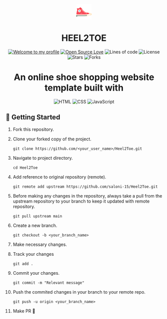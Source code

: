 <div align="center">
<img src="images/logo.ico" widht=50px height=50px />
</div>
<h1 align="center"> HEEL2TOE </h1> 

<div align="center">

[![Welcome to my profile](https://img.shields.io/badge/Hello,Programmer!-Welcome-blue.svg?style=flat&logo=github)](https://github.com/saloni-15)
[![Open Source Love](https://badges.frapsoft.com/os/v2/open-source.svg?v=103)](https://github.com/saloni-15/Heel2Toe)
![Lines of code](https://img.shields.io/tokei/lines/github/saloni-15/Heel2Toe?color=red&label=Lines%20of%20Code)
![License](https://img.shields.io/badge/License-MIT-red.svg)
![Stars](https://img.shields.io/github/stars/saloni-15/Heel2Toe?style=flat&logo=github)
![Forks](https://img.shields.io/github/forks/saloni-15/Heel2Toe?style=flat&logo=github)
</div>

<h1 align="center">An online shoe shopping website template built with </h3>
<div align="center"> 

![HTML](https://img.shields.io/badge/-HTML-040E2C?style=for-the-badge&logo=HTML5)
![CSS](https://img.shields.io/badge/-CSS-040E2C?style=for-the-badge&logo=CSS3&logoColor=1572B6)
![JavaScript](https://img.shields.io/badge/-JavaScript-040E2C?style=for-the-badge&logo=javascript) 

</div>

## 🎉 Getting Started
1. Fork this repository.

2. Clone your forked copy of the project.
   ```
   git clone https://github.com/<your_user_name>/Heel2Toe.git
   ```

3. Navigate to project directory.
   ```
   cd Heel2Toe
   ```
4. Add reference to original repository (remote).
   ```
   git remote add upstream https://github.com/saloni-15/Heel2Toe.git
   ```
5. Before making any changes in the repository, always take a pull from the upstream repository to your branch to keep it updated with remote repository.
   ```
   git pull upstream main
   ```
6. Create a new branch.
   ```
   git checkout -b <your_branch_name>
   ```
7. Make necessary changes.

8. Track your changes
   ```
   git add .
   ```
9. Commit your changes.
   ```
   git commit -m "Relevant message"
   ```
10. Push the commited changes in your branch to your remote repo.
    ```
    git push -u origin <your_branch_name>
    ```
11. Make PR 🚀

